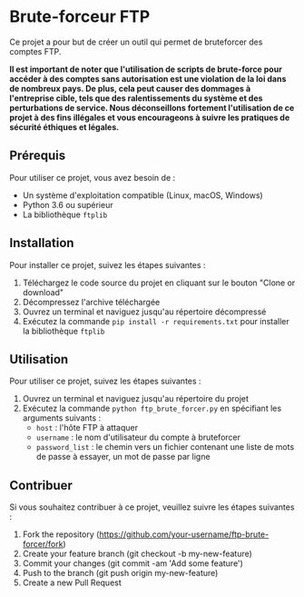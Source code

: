 # Brute-forceur FTP

Ce projet a pour but de créer un outil qui permet de bruteforcer des comptes FTP.

**Il est important de noter que l'utilisation de scripts de brute-force pour accéder à des comptes sans autorisation est une violation de la loi dans de nombreux pays. De plus, cela peut causer des dommages à l'entreprise cible, tels que des ralentissements du système et des perturbations de service. Nous déconseillons fortement l'utilisation de ce projet à des fins illégales et vous encourageons à suivre les pratiques de sécurité éthiques et légales.**

## Prérequis

Pour utiliser ce projet, vous avez besoin de :

- Un système d'exploitation compatible (Linux, macOS, Windows)
- Python 3.6 ou supérieur
- La bibliothèque `ftplib`

## Installation

Pour installer ce projet, suivez les étapes suivantes :

1. Téléchargez le code source du projet en cliquant sur le bouton "Clone or download"
2. Décompressez l'archive téléchargée
3. Ouvrez un terminal et naviguez jusqu'au répertoire décompressé
4. Exécutez la commande `pip install -r requirements.txt` pour installer la bibliothèque `ftplib`

## Utilisation

Pour utiliser ce projet, suivez les étapes suivantes :

1. Ouvrez un terminal et naviguez jusqu'au répertoire du projet
2. Exécutez la commande `python ftp_brute_forcer.py` en spécifiant les arguments suivants :
   - `host` : l'hôte FTP à attaquer
   - `username` : le nom d'utilisateur du compte à bruteforcer
   - `password_list` : le chemin vers un fichier contenant une liste de mots de passe à essayer, un mot de passe par ligne

## Contribuer

Si vous souhaitez contribuer à ce projet, veuillez suivre les étapes suivantes :

1. Fork the repository (https://github.com/your-username/ftp-brute-forcer/fork)
2. Create your feature branch (git checkout -b my-new-feature)
3. Commit your changes (git commit -am 'Add some feature')
4. Push to the branch (git push origin my-new-feature)
5. Create a new Pull Request